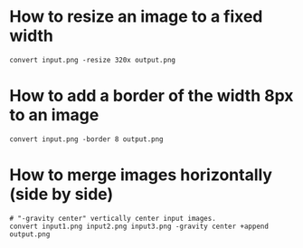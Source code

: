 # How to resize an image to a fixed width
```shell
convert input.png -resize 320x output.png
```

# How to add a border of the width 8px to an image
```shell
convert input.png -border 8 output.png
```

# How to merge images horizontally (side by side)
```shell
# "-gravity center" vertically center input images.
convert input1.png input2.png input3.png -gravity center +append output.png
```
